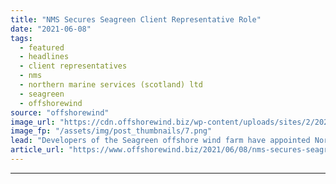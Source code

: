 ```yaml
---
title: "NMS Secures Seagreen Client Representative Role"
date: "2021-06-08"
tags: 
  - featured
  - headlines
  - client representatives
  - nms
  - northern marine services (scotland) ltd
  - seagreen
  - offshorewind
source: "offshorewind"
image_url: "https://cdn.offshorewind.biz/wp-content/uploads/sites/2/2021/06/08102003/Port-of-Nigg.png"
image_fp: "/assets/img/post_thumbnails/7.png"
lead: "Developers of the Seagreen offshore wind farm have appointed Northern Marine Services (Scotland) Ltd"
article_url: "https://www.offshorewind.biz/2021/06/08/nms-secures-seagreen-client-representative-role/"
---
```


---
